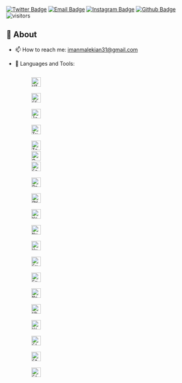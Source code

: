 [![Twitter Badge](https://img.shields.io/badge/-Twitter-1da1f2?labelColor=1da1f2&logo=twitter&logoColor=white&link=https://twitter.com/Yaronzz)](https://twitter.com/malekianIman)
[![Email Badge](https://img.shields.io/badge/-Email-c14438?logo=Gmail&logoColor=white&link=mailto:yaronhuang@foxmail.com)](mailto:imanmalekian31@gmail.com)
[![Instagram Badge](https://img.shields.io/badge/-Instagram-purple?logo=instagram&logoColor=white&link=https://instagram.com/ahforoughi99/)](https://www.instagram.com/malekianiman)
[![Github Badge](https://img.shields.io/badge/-Github-232323?logo=Github&logoColor=white&link=https://space.bilibili.com/7708412)](https://github.com/imanmalekian31)
![visitors](https://visitor-badge.laobi.icu/badge?page_id=imanmalekian31)

## 🧐 About

- 📫 How to reach me: imanmalekian31@gmail.com
- 🌱 Languages and Tools:

    <div>
        <code>
        <img src="https://img.shields.io/badge/HTML5-282C34?logo=HTML5" alt="HTML5" title="HTML5" height="25" />
        </code>
        <code>
        <img src="https://img.shields.io/badge/CSS3-282C34?logo=CSS3&logoColor=229EEB" alt="CSS3" title="CSS3" height="25" />
        </code>
        <code>
        <img src="https://img.shields.io/badge/JavaScript-282C34?logo=JavaScript" alt="JavaScript" title="JavaScript" height="25" />
        </code>
        <code>
        <img src="https://img.shields.io/badge/TypeScript-282C34?logo=TypeScript" alt="TypeScript" title="TypeScript" height="25" />
        </code>
        <code>
        <img src="https://img.shields.io/badge/tailwindcss-282C34?logo=tailwindcss" alt="Tailwindcss" title="Tailwindcss" height="25" />
        </code>
        <img src="https://img.shields.io/badge/Bootstrap-282C34?logo=Bootstrap" alt="Bootstrap" title="Bootstrap" height="25" />
        </code>
        <code>
        <img src="https://img.shields.io/badge/Sass-282C34?logo=Sass" alt="Sass" title="Sass" height="25" />
        </code>
        <code>
        <img src="https://img.shields.io/badge/PostCSS-282C34?logo=PostCSS" alt="PostCSS" title="PostCSS" height="25" />
        </code>
        <code>
        <img src="https://img.shields.io/badge/PWA-282C34?logo=PWA" alt="PWA" title="PWA" height="25" />
        </code>
        <code>
        <img src="https://img.shields.io/badge/Webpack-282C34?logo=Webpack" alt="Webpack" title="Webpack" height="25" />
        </code>
        <code>
        <img src="https://img.shields.io/badge/Nuxt.js-282C34?logo=nuxt.js" alt="Nuxt.js" title="Nuxt.js" height="25" />
        </code>
        <code>
        <img src="https://img.shields.io/badge/Vue.js-282C34?logo=Vue.js" alt="Vue.js" title="Vue.js" height="25" />
        </code>
        <code>
        <img src="https://img.shields.io/badge/Svelte-282C34?logo=Svelte" alt="Svelte" title="Svelte" height="25" />
        </code>
        <code>
        <img src="https://img.shields.io/badge/Express-282C34?logo=express" alt="Express" title="Express" height="25" />
        </code>
        <code>
        <img src="https://img.shields.io/badge/MongoDb-282C34?logo=mongodb" alt="MongoDb" title="MongoDb" height="25" />
        </code>
        <code>
        <img src="https://img.shields.io/badge/Ubuntu-282C34?logo=Ubuntu" alt="Ubuntu" title="Ubuntu" height="25" />
        </code>
        <code>
        <img src="https://img.shields.io/badge/VisualStudioCode-282C34?logo=VisualStudioCode&logoColor=229EEB" alt="VisualStudioCode" title="VisualStudioCode" height="25" />
        </code>
        <code>
        <img src="https://img.shields.io/badge/GitLab-282C34?logo=GitLab" alt="GitLab" title="GitLab" height="25" />
        </code>
        <code>
        <img src="https://img.shields.io/badge/StackOverflow-282C34?logo=StackOverflow" alt="StackOverflow" title="StackOverflow" height="25" />
        </code>
        <code>
        <img src="https://img.shields.io/badge/GitHub-282C34?logo=GitHub" alt="GitHub" title="GitHub" height="25" />
        </code>
    </div>
